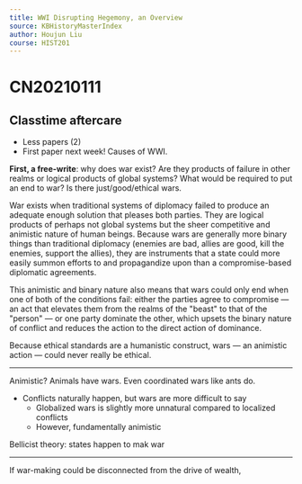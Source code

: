```yaml
---
title: WWI Disrupting Hegemony, an Overview
source: KBHistoryMasterIndex
author: Houjun Liu
course: HIST201
---
```


# CN20210111
## Classtime aftercare
- Less papers (2)
- First paper next week! Causes of WWI.

**First, a free-write**: why does war exist? Are they products of failure in other realms or logical products of global systems? What would be required to put an end to war? Is there just/good/ethical wars.

War exists when traditional systems of diplomacy failed to produce an adequate enough solution that pleases both parties. They are logical products of perhaps not global systems but the sheer competitive and animistic nature of human beings. Because wars are generally more binary things than traditional diplomacy (enemies are bad, allies are good, kill the enemies, support the allies), they are instruments that a state could more easily summon efforts to and propagandize upon than a compromise-based diplomatic agreements. 

This animistic and binary nature also means that wars could only end when one of both of the conditions fail: either the parties agree to compromise — an act that elevates them from the realms of the "beast" to that of the "person" — or one party dominate the other, which upsets the binary nature of conflict and reduces the action to the direct action of dominance.

Because ethical standards are a humanistic construct, wars — an animistic action — could never really be ethical.

***

Animistic? Animals have wars. Even coordinated wars like ants do.

- Conflicts naturally happen, but wars are more difficult to say
	- Globalized wars is slightly more unnatural compared to localized conflicts
	- However, fundamentally animistic
	
Bellicist theory: states happen to mak war

***

If war-making could be disconnected from the drive of wealth,


